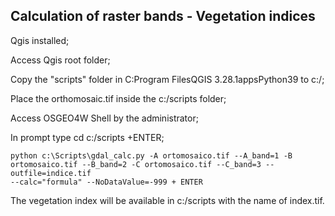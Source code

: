 ## Calculation of raster bands - Vegetation indices ##

Qgis installed;

Access Qgis root folder;

Copy the "scripts" folder in C:Program FilesQGIS 3.28.1appsPython39 to c:/;

Place the orthomosaic.tif inside the c:/scripts folder;

Access OSGEO4W Shell by the administrator;

In prompt type cd c:/scripts +ENTER;
```
python c:\Scripts\gdal_calc.py -A ortomosaico.tif --A_band=1 -B ortomosaico.tif --B_band=2 -C ortomosaico.tif --C_band=3 --outfile=indice.tif 
--calc="formula" --NoDataValue=-999 + ENTER
```
The vegetation index will be available in c:/scripts with the name of index.tif.
